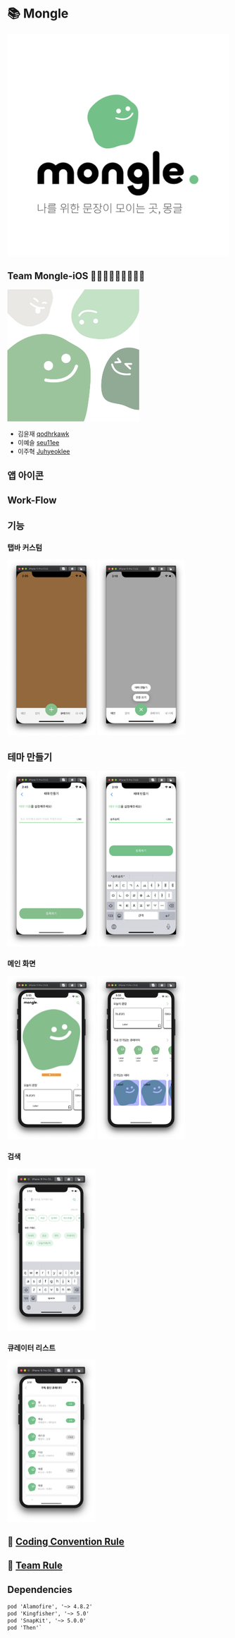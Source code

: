 # 📚 Mongle

![](./docs/asset/monglelogo.png)

## Team Mongle-iOS 👨🏻‍💻🧑🏻‍💻👩🏻‍💻

<img src="./docs/asset/mongles.png" width = 300>

- 김윤재 [qodhrkawk](https://github.com/qodhrkawk)
- 이예슬 [seu11ee](https://github.com/seu11ee)
- 이주혁 [Juhyeoklee](https://github.com/Juhyeoklee)

## 앱 아이콘

## Work-Flow

## 기능

### 탭바 커스텀

<img src="./docs/asset/yjtab.png" width = 200>
<img src="./docs/asset/yjtab2.png" width = 200>

## 테마 만들기

<img src="./docs/asset/yjthema.png" width = 200>
<img src="./docs/asset/yjthema2.png" width = 200>

### 메인 화면

<img src="./docs/asset/jhmain1.png" width = 200>

<img src="./docs/asset/jhmain2.png" width = 200>

### 검색

<img src="./docs/asset/yssearch.png" width = 200>

### 큐레이터 리스트

<img src="./docs/asset/yscur.png" width = 200>

## 📝 [Coding Convention Rule](./docs/CodingConventionRule.md)

## 🤝 [Team Rule](./docs/TeamRule.md)

## Dependencies

```
pod 'Alamofire', '~> 4.8.2'
pod 'Kingfisher', '~> 5.0'
pod 'SnapKit', '~> 5.0.0'
pod 'Then'`
```
